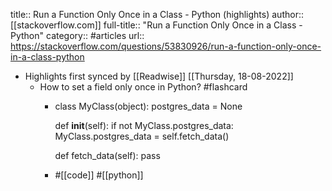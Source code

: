 title:: Run a Function Only Once in a Class - Python (highlights)
author:: [[stackoverflow.com]]
full-title:: "Run a Function Only Once in a Class - Python"
category:: #articles
url:: https://stackoverflow.com/questions/53830926/run-a-function-only-once-in-a-class-python

- Highlights first synced by [[Readwise]] [[Thursday, 18-08-2022]]
	- How to set a field only once in Python? #flashcard
		- class MyClass(object):
		    postgres_data = None
		  
		    def __init__(self):
		        if not MyClass.postgres_data:
		            MyClass.postgres_data = self.fetch_data()
		  
		    def fetch_data(self):
		        pass
		- #[[code]] #[[python]]
